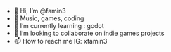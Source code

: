 - 👋 Hi, I’m @famin3
- 👀 Music, games, coding
- 🌱 I’m currently learning : godot 
- 💞️ I’m looking to collaborate on indie games projects
- 📫 How to reach me IG: xfamin3 

